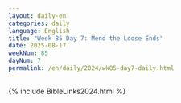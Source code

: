```yaml
---
layout: daily-en
categories: daily
language: English
title: "Week 85 Day 7: Mend the Loose Ends"
date: 2025-08-17
weekNum: 85
dayNum: 7
permalink: /en/daily/2024/wk85-day7-daily.html
---
```



{% include BibleLinks2024.html %}

